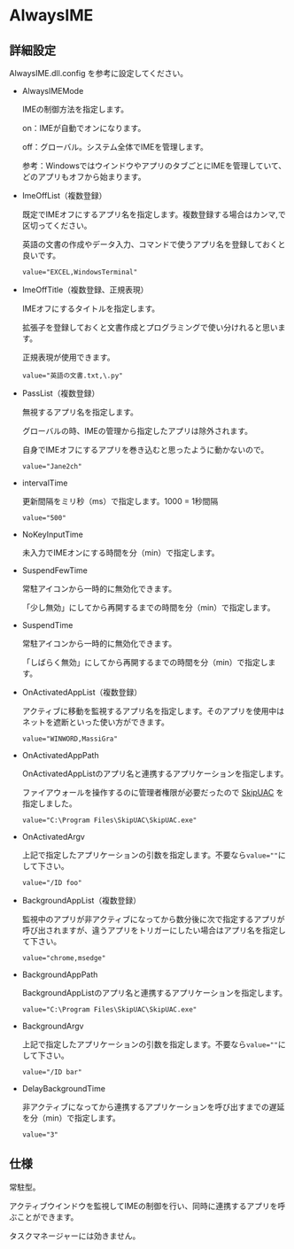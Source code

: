 # AlwaysIME

## 詳細設定

AlwaysIME.dll.config を参考に設定してください。

- AlwaysIMEMode

  IMEの制御方法を指定します。

  on：IMEが自動でオンになります。

  off：グローバル。システム全体でIMEを管理します。

  参考：WindowsではウインドウやアプリのタブごとにIMEを管理していて、どのアプリもオフから始まります。

- ImeOffList（複数登録）

  既定でIMEオフにするアプリ名を指定します。複数登録する場合はカンマ,で区切ってください。

  英語の文書の作成やデータ入力、コマンドで使うアプリ名を登録しておくと良いです。

  ```value="EXCEL,WindowsTerminal"```

- ImeOffTitle（複数登録、正規表現）

  IMEオフにするタイトルを指定します。

  拡張子を登録しておくと文書作成とプログラミングで使い分けれると思います。

  正規表現が使用できます。

  ```value="英語の文書.txt,\.py"```

- PassList（複数登録）

  無視するアプリ名を指定します。

  グローバルの時、IMEの管理から指定したアプリは除外されます。

  自身でIMEオフにするアプリを巻き込むと思ったように動かないので。

  ```value="Jane2ch"```

- intervalTime

  更新間隔をミリ秒（ms）で指定します。1000 = 1秒間隔

  ```value="500"```

- NoKeyInputTime

  未入力でIMEオンにする時間を分（min）で指定します。

- SuspendFewTime

  常駐アイコンから一時的に無効化できます。

  「少し無効」にしてから再開するまでの時間を分（min）で指定します。

- SuspendTime

  常駐アイコンから一時的に無効化できます。

  「しばらく無効」にしてから再開するまでの時間を分（min）で指定します。

- OnActivatedAppList（複数登録）

  アクティブに移動を監視するアプリ名を指定します。そのアプリを使用中はネットを遮断といった使い方ができます。

  ```value="WINWORD,MassiGra"```

- OnActivatedAppPath

  OnActivatedAppListのアプリ名と連携するアプリケーションを指定します。

  ファイアウォールを操作するのに管理者権限が必要だったので [SkipUAC](https://www.sordum.org/16219/skip-uac-prompt-v1-0/) を指定しました。

  ```value="C:\Program Files\SkipUAC\SkipUAC.exe"```

- OnActivatedArgv

  上記で指定したアプリケーションの引数を指定します。不要なら```value=""```にして下さい。

  ```value="/ID foo"```

- BackgroundAppList（複数登録）

  監視中のアプリが非アクティブになってから数分後に次で指定するアプリが呼び出されますが、違うアプリをトリガーにしたい場合はアプリ名を指定して下さい。

  ```value="chrome,msedge"```

- BackgroundAppPath

  BackgroundAppListのアプリ名と連携するアプリケーションを指定します。

  ```value="C:\Program Files\SkipUAC\SkipUAC.exe"```

- BackgroundArgv

  上記で指定したアプリケーションの引数を指定します。不要なら```value=""```にして下さい。

  ```value="/ID bar"```

- DelayBackgroundTime

  非アクティブになってから連携するアプリケーションを呼び出すまでの遅延を分（min）で指定します。

  ```value="3"```

## 仕様

  常駐型。

  アクティブウインドウを監視してIMEの制御を行い、同時に連携するアプリを呼ぶことができます。

  タスクマネージャーには効きません。

